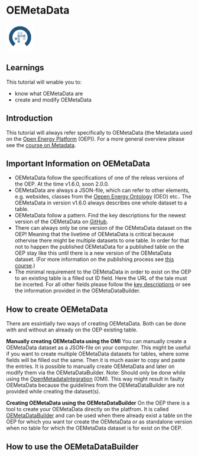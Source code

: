 # OEMetaData

<!-- keep img below title and without align="left"  -->
<img src="https://raw.githubusercontent.com/OpenEnergyPlatform/academy/develop/docs/data/img/OEP_logo_2_no_text.svg" alt="OpenEnergy Platform" height="75" width="75" />

## Learnings
This tutorial will wnable you to:

- know what OEMetaData are
- create and modify OEMetaData

## Introduction

This tutorial will always refer specifically to OEMetaData (the Metadata used on the [Open Energy Platform](https://openenergyplatform.org/) (OEP)). For a more general overview please see the [course on Metadata](https://openenergyplatform.github.io/academy/courses/07_metadata/).

## Important Information on OEMetaData

- OEMetaData follow the specifications of one of the releas versions of the OEP. At the time v1.6.0, soon 2.0.0.
- OEMetaData are always a JSON-file, which can refer to other elements, e.g. websides, classes from the [Oepen Energy Ontology](https://openenergyplatform.org/viewer/oeo/) (OEO) etc.. The OEMetaData in version v1.6.0 always describes one whole dataset to a table. 
- OEMetaData follow a pattern. Find the key descriptions for the newest version of the OEMetaData on [GitHub](https://github.com/OpenEnergyPlatform/oemetadata/blob/develop/metadata/v160/metadata_key_description.md).
- There can always only be one version of the OEMetaData dataset on the OEP! Meaning that the livetime of OEMetaData is critical because othervise there might be multiple datasets to one table. In order for that not to happen the published OEMetaData for a published table on the OEP stay like this until there is a new version of the OEMetaData dataset. (For more information on the publishing process see [this course](https://openenergyplatform.github.io/academy/courses/04_upload/).)  
- The minimal requirement to the OEMetaData in order to exist on the OEP to an existing table is a filled out ID field. Here the URL of the tale must be incerted. For all other fields please follow the [key descriptions](https://github.com/OpenEnergyPlatform/oemetadata/blob/develop/metadata/v160/metadata_key_description.md) or see the information provided in the OEMetaDataBuilder.

## How to create OEMetaData

There are essintially two ways of creating OEMetaData. Both can be done with and without an already on the OEP existing table.

**Manually creating OEMetaData using the OMI**
You can manually create a OEMetaData dataset as a JSON-file on your computer. This might be useful if you want to create multiple OEMetaData datasets for tables, where some fields will be filled out the same. Then it is much easier to copy and paste the entries. It is possible to manually create OEMetaData and later on modify them via the OEMetaDataBuilder.
Note: Should only be done while using the [OpenMetadataIntegration](https://github.com/OpenEnergyPlatform/omi) (OMI). This way might result in faulty OEMetaData because the guidelines from the OEMetaDataBuilder are not provided while creating the dataset(s).

**Creating OEMetaData using the OEMetaDataBuilder**
On the OEP there is a tool to create your OEMetaData directly on the platfrom. It is called [OEMetaDataBuilder](https://openenergyplatform.org/dataedit/oemetabuilder/) and can be used when there already exist a table on the OEP for which you want tor create the OEMetaData or as standalone version when no table for which the OEMetaData dataset is for exist on the OEP.

## How to use the OEMetaDataBuilder


